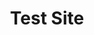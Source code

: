 ---
title: Test Site
posts_per_page: 1
pagination_layout: pagination
category_pagination_layout: category-pagination
---